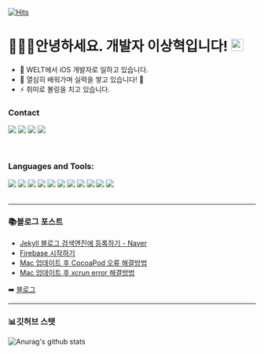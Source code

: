 <!--
**sanghyuk-e/sanghyuk-e** is a ✨ _special_ ✨ repository because its `README.md` (this file) appears on your GitHub profile.

Here are some ideas to get you started:

- 🔭 I’m currently working on ...
- 🌱 I’m currently learning ...
- 👯 I’m looking to collaborate on ...
- 🤔 I’m looking for help with ...
- 💬 Ask me about ...
- 📫 How to reach me: ...
- 😄 Pronouns: ...
- ⚡ Fun fact: ...
-->

[![Hits](https://hits.seeyoufarm.com/api/count/incr/badge.svg?url=https%3A%2F%2Fgithub.com%2Fsanghyuk-e%2Fhit-counter&count_bg=%2379C83D&title_bg=%23555555&icon=github.svg&icon_color=%23E7E7E7&title=sanghyuk-e&edge_flat=false)](https://hits.seeyoufarm.com)

# 🧑🏻‍💻안녕하세요. 개발자 이상혁입니다! <a href="https://www.sanghyuk.dev/"><img src="https://media.giphy.com/media/hvRJCLFzcasrR4ia7z/giphy.gif" width="25px"></a>


- 🔭 WELT에서 iOS 개발자로 일하고 있습니다.
- 🌱 열심히 배워가며 실력을 쌓고 있습니다! 🤣
- ⚡ 취미로 볼링을 치고 있습니다.

### Contact
<a href="https://sanghyuk.dev/"><img src="https://img.shields.io/badge/Blog-CC0000?style=flat-square&logo=Jekyll&logoColor=white&link=https://sanghyuk.dev/"/></a>
<a href="https://www.linkedin.com/in/sanghyuk-lee/"><img src="https://img.shields.io/badge/LinkedIn-0077B5?style=flat-square&logo=LinkedIn&logoColor=white&link=https://www.linkedin.com/in/sanghyuk-lee/"/></a>
<a href="https://www.instagram.com/sanghyuk.e/"><img src="https://img.shields.io/badge/Instagram-E4405F?style=flat-square&logo=Instagram&logoColor=white&link=https://www.instagram.com/sanghyuk.e/"/></a>
<a href="mailto:sanghyuk.eee@gmail.com"><img src="https://img.shields.io/badge/Gmail-D14836?style=flat-square&logo=Gmail&logoColor=white&link=mailto:sanghyuk.eee@gmail.com"/></a>

<br />

### Languages and Tools:
<img src="https://img.shields.io/badge/Swift-FA7343?style=flat-square&logo=Swift&logoColor=white"/>
<img src="https://img.shields.io/badge/JSON-000000?style=flat-square&logo=JSON&logoColor=white"/>
<img src="https://img.shields.io/badge/JavaScript-F7DF1E?style=flat-square&logo=JavaScript&logoColor=white"/>
<img src="https://img.shields.io/badge/HTML5-E34F26?style=flat-square&logo=HTML5&logoColor=white"/>
<img src="https://img.shields.io/badge/MySQL-4479A1?style=flat-square&logo=MySQL&logoColor=white"/>
<img src="https://img.shields.io/badge/SQLite-003B57?style=flat-square&logo=SQLite&logoColor=white"/>
<img src="https://img.shields.io/badge/Git-F05032?style=flat-square&logo=Git&logoColor=white"/>
<img src="https://img.shields.io/badge/GitHub-181717?style=flat-square&logo=GitHub&logoColor=white"/>
<img src="https://img.shields.io/badge/Slack-4A154B?style=flat-square&logo=Slack&logoColor=white"/>
<img src="https://img.shields.io/badge/Confluence-172B4D?style=flat-square&logo=Confluence&logoColor=white"/>
<img src="https://img.shields.io/badge/Jira-0052CC?style=flat-square&logo=Jira&logoColor=white"/>
<br />
<br />

---

### 📚블로그 포스트
<!-- BLOG-POST-LIST:START -->
- [Jekyll 블로그 검색엔진에 등록하기 - Naver](https://sanghyuk.dev/blog/2/)
- [Firebase 시작하기](https://sanghyuk.dev/firebase/1/)
- [Mac 업데이트 후 CocoaPod 오류 해결방법](https://sanghyuk.dev/ios/1/)
- [Mac 업데이트 후 xcrun error 해결방법](https://sanghyuk.dev/git/2/)
<!-- BLOG-POST-LIST:END -->
➡️ [블로그 ](https://sanghyuk.dev/)

---
### 📊깃허브 스탯

![Anurag's github stats](https://github-readme-stats.vercel.app/api/?username=sanghyuk-e&show_icons=true&title_color=fff&icon_color=79ff97&text_color=9f9f9f&bg_color=151515&hide=prs,issues)
